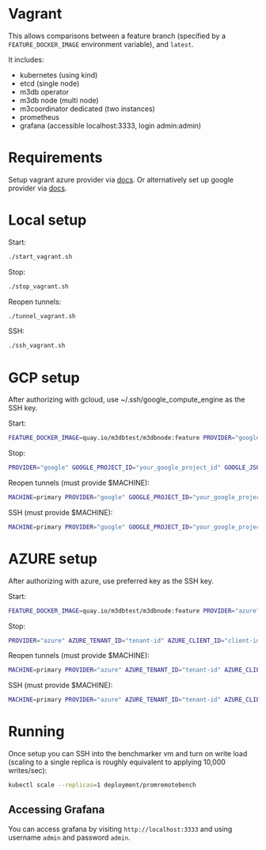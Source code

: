 # Vagrant

This allows comparisons between a feature branch (specified by a `FEATURE_DOCKER_IMAGE` environment variable), and `latest`.

It includes:
- kubernetes (using kind)
- etcd (single node)
- m3db operator
- m3db node (multi node)
- m3coordinator dedicated (two instances)
- prometheus
- grafana (accessible localhost:3333, login admin:admin)

# Requirements
Setup vagrant azure provider via [docs](https://github.com/Azure/vagrant-azure).
Or alternatively set up google provider via [docs](https://github.com/mitchellh/vagrant-google).

# Local setup

Start:
```bash
./start_vagrant.sh
```

Stop:
```bash
./stop_vagrant.sh
```

Reopen tunnels:
```bash
./tunnel_vagrant.sh
```

SSH:
```bash
./ssh_vagrant.sh
```

# GCP setup

After authorizing with gcloud, use ~/.ssh/google_compute_engine as the SSH key.

Start:
```bash
FEATURE_DOCKER_IMAGE=quay.io/m3dbtest/m3dbnode:feature PROVIDER="google" GOOGLE_PROJECT_ID="your_google_project_id" GOOGLE_JSON_KEY_LOCATION="your_google_service_account_json_key_as_local_path" USER="$(whoami)" SSH_KEY="your_ssh_key_as_local_path" ./start_vagrant.sh
```

Stop:
```bash
PROVIDER="google" GOOGLE_PROJECT_ID="your_google_project_id" GOOGLE_JSON_KEY_LOCATION="your_google_service_account_json_key_as_local_path" USER="$(whoami)" SSH_KEY="your_ssh_key_as_local_path" ../shared/stop_vagrant.sh
```

Reopen tunnels (must provide $MACHINE):
```bash
MACHINE=primary PROVIDER="google" GOOGLE_PROJECT_ID="your_google_project_id" GOOGLE_JSON_KEY_LOCATION="your_google_service_account_json_key_as_local_path" USER="$(whoami)" SSH_KEY="your_ssh_key_as_local_path" ../shared/tunnel_vagrant.sh
```

SSH (must provide $MACHINE):
```bash
MACHINE=primary PROVIDER="google" GOOGLE_PROJECT_ID="your_google_project_id" GOOGLE_JSON_KEY_LOCATION="your_google_service_account_json_key_as_local_path" USER="$(whoami)" SSH_KEY="your_ssh_key_as_local_path" ../shared/ssh_vagrant.sh
```

# AZURE setup

After authorizing with azure, use preferred key as the SSH key.

Start:
```bash
FEATURE_DOCKER_IMAGE=quay.io/m3dbtest/m3dbnode:feature PROVIDER="azure" AZURE_TENANT_ID="tenant-id" AZURE_CLIENT_ID="client-id" AZURE_CLIENT_SECRET="client-secret" AZURE_SUBSCRIPTION_ID="subscription-id" USER="$(whoami)" SSH_KEY="your_ssh_key_as_local_path" ./start_vagrant.sh
```

Stop:
```bash
PROVIDER="azure" AZURE_TENANT_ID="tenant-id" AZURE_CLIENT_ID="client-id" AZURE_CLIENT_SECRET="client-secret" AZURE_SUBSCRIPTION_ID="subscription-id" USER="$(whoami)" SSH_KEY="your_ssh_key_as_local_path" ../shared/stop_vagrant.sh
```

Reopen tunnels (must provide $MACHINE):
```bash
MACHINE=primary PROVIDER="azure" AZURE_TENANT_ID="tenant-id" AZURE_CLIENT_ID="client-id" AZURE_CLIENT_SECRET="client-secret" AZURE_SUBSCRIPTION_ID="subscription-id" USER="$(whoami)" SSH_KEY="your_ssh_key_as_local_path" ../shared/tunnel_vagrant.sh
```

SSH (must provide $MACHINE):
```bash
MACHINE=primary PROVIDER="azure" AZURE_TENANT_ID="tenant-id" AZURE_CLIENT_ID="client-id" AZURE_CLIENT_SECRET="client-secret" AZURE_SUBSCRIPTION_ID="subscription-id" USER="$(whoami)" SSH_KEY="your_ssh_key_as_local_path" ../shared/ssh_vagrant.sh
```

# Running

Once setup you can SSH into the benchmarker vm and turn on write load (scaling to a single replica is roughly equivalent to applying 10,000 writes/sec):
```bash
kubectl scale --replicas=1 deployment/promremotebench
```

## Accessing Grafana

You can access grafana by visiting `http://localhost:3333` and using username `admin` and password `admin`.
